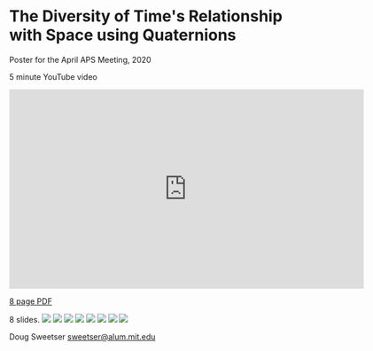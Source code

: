 # The Diversity of Time's Relationship with Space using Quaternions

Poster for the April APS Meeting, 2020

5 minute YouTube video
<div class="video-wrapper">
  <iframe width="640" height="360" src="https://www.youtube.com/embed/2LsomIZH1Ao" frameborder="0" allowfullscreen></iframe>
</div>

[8 page PDF](pdfs/diversities_in_times_relationship_to_space.pdf)

8 slides.
![](diversity-1000.png)
![](diversity-1001.png)
![](diversity-1002.png)
![](diversity-1003.png)
![](diversity-1004.png)
![](diversity-1005.png)
![](diversity-1006.png)
![](diversity-1007.png)

Doug Sweetser
sweetser@alum.mit.edu
